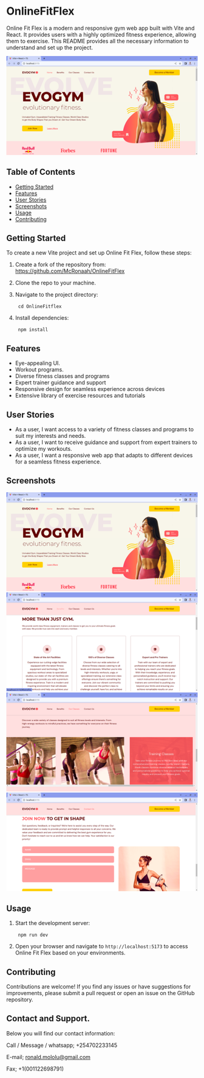 # OnlineFitFlex
Online Fit Flex is a modern and responsive gym web app built with Vite and React. It provides users with a highly optimized fitness experience, allowing them to exercise. This README provides all the necessary information to understand and set up the project.

![Online Fit Flex](/src/screenshoots/onlinefitflex.png)

## Table of Contents

- [Getting Started](#getting-started)
- [Features](#features)
- [User Stories](#user-stories)
- [Screenshots](#screenshots)
- [Usage](#usage)
- [Contributing](#contributing)
## Getting Started

To create a new Vite project and set up Online Fit Flex, follow these steps:

1. Create a fork of the repository from:
        https://github.com/McRonaah/OnlineFitFlex

2. Clone the repo to your machine.
3. Navigate to the project directory:

        cd OnlineFitflex
4. Install dependencies:

        npm install
## Features

- Eye-appealing UI.
- Workout programs.
- Diverse fitness classes and programs
- Expert trainer guidance and support
- Responsive design for seamless experience across devices
- Extensive library of exercise resources and tutorials

## User Stories

- As a user, I want access to a variety of fitness classes and programs to suit my interests and needs.
- As a user, I want to receive guidance and support from expert trainers to optimize my workouts.
- As a user, I want a responsive web app that adapts to different devices for a seamless fitness experience.

## Screenshots

![OnlineFitFlex](/src/screenshoots/onlinefitflex.png)
![Benefits](/src/screenshoots/benefits.png)
![OurClasses](/src/screenshoots/classes.png)
![ContactUs](/src/screenshoots/contactus.png)


## Usage

1. Start the development server:

        npm run dev
2. Open your browser and navigate to `http://localhost:5173` to access Online Fit Flex based on your environments.

## Contributing

Contributions are welcome! If you find any issues or have suggestions for improvements, please submit a pull request or open an issue on the GitHub repository.

## Contact and Support.
Below you will find our contact information:

Call / Message / whatsapp; +254702233145

E-mail; ronald.mololu@gmail.com

Fax; +1(001122698791)
